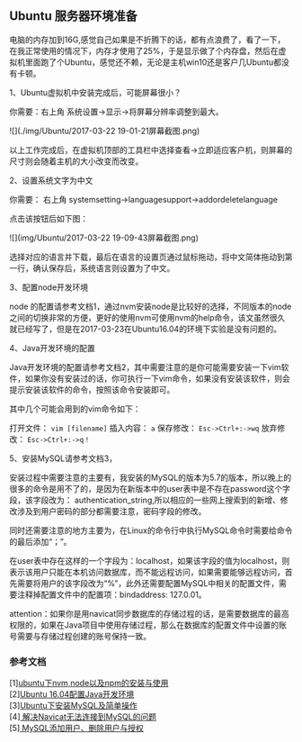 ## Ubuntu 服务器环境准备

电脑的内存加到16G,感觉自己如果是不折腾下的话，都有点浪费了，看了一下，在我正常使用的情况下，内存才使用了25%，于是显示做了个内存盘，然后在虚拟机里面跑了个Ubuntu，感觉还不赖，无论是主机win10还是客户几Ubuntu都没有卡顿。

1、Ubuntu虚拟机中安装完成后，可能屏幕很小？

你需要：右上角 系统设置->显示->将屏幕分辨率调整到最大。

![](./img/Ubuntu/2017-03-22 19-01-21屏幕截图.png)

以上工作完成后，在虚拟机顶部的工具栏中选择查看->立即适应客户机，则屏幕的尺寸则会随着主机的大小改变而改变。

2、设置系统文字为中文

你需要： 右上角 systemsetting->languagesupport->addordeletelanguage

点击该按钮后如下图：

![](img/Ubuntu/2017-03-22 19-09-43屏幕截图.png)

选择对应的语言并下载，最后在语言的设置页通过鼠标拖动，将中文简体拖动到第一行，确认保存后，系统语言则设置为了中文。

3、配置node开发环境

node 的配置请参考文档1，通过nvm安装node是比较好的选择，不同版本的node之间的切换非常的方便，更好的使用nvm可使用nvm的help命令，该文虽然很久就已经写了，但是在2017-03-23在Ubuntu16.04的环境下实验是没有问题的。

4、Java开发环境的配置

Java开发环境的配置请参考文档2，其中需要注意的是你可能需要安装一下vim软件，如果你没有安装过的话，你可执行一下vim命令，如果没有安装该软件，则会提示安装该软件的命令，按照该命令安装即可。

其中几个可能会用到的vim命令如下：

打开文件： ````vim [filename]````
插入内容： ````a````
保存修改： ````Esc->Ctrl+:->wq````
放弃修改： ````Esc->Ctrl+:->q！````

5、安装MySQL请参考文档3，

安装过程中需要注意的主要有，我安装的MySQL的版本为5.7的版本，所以晚上的很多的命令是用不了的，是因为在新版本中的user表中是不存在password这个字段，该字段改为：
authentication_string,所以相应的一些网上搜索到的新增、修改涉及到用户密码的部分都需要注意，密码字段的修改。

同时还需要注意的地方主要为，在Linux的命令行中执行MySQL命令时需要给命令的最后添加“；”。

在user表中存在这样的一个字段为：localhost，如果该字段的值为localhost，则表示该用户只能在本机访问数据库，而不能远程访问，如果需要能够远程访问，首先需要将用户的该字段改为“%”，此外还需要配置MySQL中相关的配置文件，需要注释掉配置文件中的配置项：bindaddress: 127.0.01。

attention：如果你是用navicat同步数据库的存储过程的话，是需要数据库的最高权限的，如果在Java项目中使用存储过程，那么在数据库的配置文件中设置的账号需要与存储过程创建的账号保持一致。

### 参考文档

[1][ubuntu下nvm,node以及npm的安装与使用](http://blog.csdn.net/minchina91/article/details/40260263)<br/>
[2][Ubuntu 16.04配置Java开发环境](http://www.cnblogs.com/deitymon/p/5926619.html)<br/>
[3][Ubuntu下安装MySQL及简单操作](http://www.linuxidc.com/Linux/2016-07/133128.htm)<br/>
[4][ 解决Navicat无法连接到MySQL的问题](http://blog.csdn.net/mtbaby/article/details/56836986)<br/>
[5][ MySQL添加用户、删除用户与授权](http://www.cnblogs.com/wanghetao/p/3806888.html)
